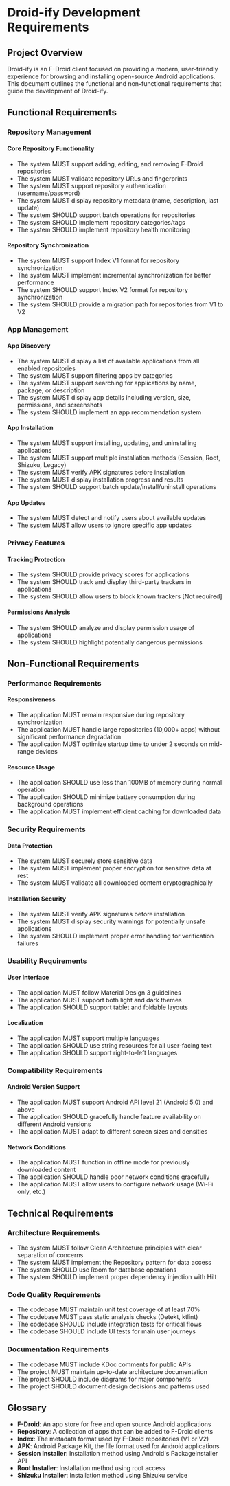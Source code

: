 # Droid-ify Development Requirements

## Project Overview

Droid-ify is an F-Droid client focused on providing a modern, user-friendly experience for browsing and installing open-source Android applications. This document outlines the functional and non-functional requirements that guide the development of Droid-ify.

## Functional Requirements

### Repository Management

#### Core Repository Functionality
- The system MUST support adding, editing, and removing F-Droid repositories
- The system MUST validate repository URLs and fingerprints
- The system MUST support repository authentication (username/password)
- The system MUST display repository metadata (name, description, last update)
- The system SHOULD support batch operations for repositories
- The system SHOULD implement repository categories/tags
- The system SHOULD implement repository health monitoring

#### Repository Synchronization
- The system MUST support Index V1 format for repository synchronization
- The system MUST implement incremental synchronization for better performance
- The system SHOULD support Index V2 format for repository synchronization
- The system SHOULD provide a migration path for repositories from V1 to V2

### App Management

#### App Discovery
- The system MUST display a list of available applications from all enabled repositories
- The system MUST support filtering apps by categories
- The system MUST support searching for applications by name, package, or description
- The system MUST display app details including version, size, permissions, and screenshots
- The system SHOULD implement an app recommendation system

#### App Installation
- The system MUST support installing, updating, and uninstalling applications
- The system MUST support multiple installation methods (Session, Root, Shizuku, Legacy)
- The system MUST verify APK signatures before installation
- The system MUST display installation progress and results
- The system SHOULD support batch update/install/uninstall operations

#### App Updates
- The system MUST detect and notify users about available updates
- The system MUST allow users to ignore specific app updates

### Privacy Features

#### Tracking Protection
- The system SHOULD provide privacy scores for applications
- The system SHOULD track and display third-party trackers in applications
- The system SHOULD allow users to block known trackers [Not required]

#### Permissions Analysis
- The system SHOULD analyze and display permission usage of applications
- The system SHOULD highlight potentially dangerous permissions

## Non-Functional Requirements

### Performance Requirements

#### Responsiveness
- The application MUST remain responsive during repository synchronization
- The application MUST handle large repositories (10,000+ apps) without significant performance degradation
- The application MUST optimize startup time to under 2 seconds on mid-range devices

#### Resource Usage
- The application SHOULD use less than 100MB of memory during normal operation
- The application SHOULD minimize battery consumption during background operations
- The application MUST implement efficient caching for downloaded data

### Security Requirements

#### Data Protection
- The system MUST securely store sensitive data
- The system MUST implement proper encryption for sensitive data at rest
- The system MUST validate all downloaded content cryptographically

#### Installation Security
- The system MUST verify APK signatures before installation
- The system MUST display security warnings for potentially unsafe applications
- The system SHOULD implement proper error handling for verification failures

### Usability Requirements

#### User Interface
- The application MUST follow Material Design 3 guidelines
- The application MUST support both light and dark themes
- The application SHOULD support tablet and foldable layouts

#### Localization
- The application MUST support multiple languages
- The application SHOULD use string resources for all user-facing text
- The application SHOULD support right-to-left languages

### Compatibility Requirements

#### Android Version Support
- The application MUST support Android API level 21 (Android 5.0) and above
- The application SHOULD gracefully handle feature availability on different Android versions
- The application MUST adapt to different screen sizes and densities

#### Network Conditions
- The application MUST function in offline mode for previously downloaded content
- The application SHOULD handle poor network conditions gracefully
- The application MUST allow users to configure network usage (Wi-Fi only, etc.)

## Technical Requirements

### Architecture Requirements
- The system MUST follow Clean Architecture principles with clear separation of concerns
- The system MUST implement the Repository pattern for data access
- The system SHOULD use Room for database operations
- The system SHOULD implement proper dependency injection with Hilt

### Code Quality Requirements
- The codebase MUST maintain unit test coverage of at least 70%
- The codebase MUST pass static analysis checks (Detekt, ktlint)
- The codebase SHOULD include integration tests for critical flows
- The codebase SHOULD include UI tests for main user journeys

### Documentation Requirements
- The codebase MUST include KDoc comments for public APIs
- The project MUST maintain up-to-date architecture documentation
- The project SHOULD include diagrams for major components
- The project SHOULD document design decisions and patterns used

## Glossary

- **F-Droid**: An app store for free and open source Android applications
- **Repository**: A collection of apps that can be added to F-Droid clients
- **Index**: The metadata format used by F-Droid repositories (V1 or V2)
- **APK**: Android Package Kit, the file format used for Android applications
- **Session Installer**: Installation method using Android's PackageInstaller API
- **Root Installer**: Installation method using root access
- **Shizuku Installer**: Installation method using Shizuku service
